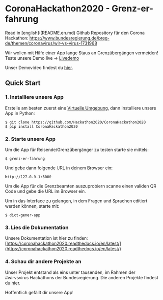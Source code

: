 # CoronaHackathon2020 - Grenz-er-fahrung
Read in [english]:(README.en.md)
Github Repository für den Corona Hackathon: https://www.bundesregierung.de/breg-de/themen/coronavirus/wir-vs-virus-1731968

Wir wollen mit Hilfe einer App lange Staus an Grenzübergängen vermeiden!
Teste unsere Demo live -> [Livedemo](https://grenzerfahrung.eu.pythonanywhere.com/)

Unser Demovideo findest du [hier](https://youtu.be/CkHWGN4aRxE).





## Quick Start

### 1. Installiere unsere App
Erstelle am besten zuerst eine [Virtuelle Umgebung](https://virtualenv.pypa.io/en/latest/), dann installiere unsere App in Python:
```
$ git clone https://github.com/Hackathon2020/CoronaHackathon2020
$ pip install CoronaHackathon2020
```

### 2. Starte unsere App

Um die App für Reisende/Grenzübergänger zu testen starte sie mittels:

```
$ grenz-er-fahrung
```

Und gebe dann folgende URL in deinem Browser ein:

```
http://127.0.0.1:5000
```


Um die App für die Grenzbeamten auszuprobiern scanne einen validen QR Code und gebe die URL im Browser ein.




Um in das Interface zu gelangen, in dem Fragen und Sprachen editiert werden können, starte mit:

```
$ dict-gener-app
```

### 3. Lies die Dokumentation
Unsere Dokumentation ist hier zu finden: [https://coronahackathon2020.readthedocs.io/en/latest/](https://coronahackathon2020.readthedocs.io/en/latest/)



### 4. Schau dir andere Projekte an

Unser Projekt entstand als eins unter tausenden, im Rahmen der #wirvsvirus Hackathons der Bundesregierung. Die anderen Projekte findest du [hier](https://wirvsvirushackathon.devpost.com).

Hoffentlich gefällt dir unsere App!
